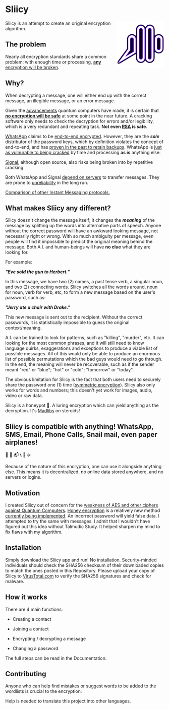 # Sliicy

<img src="logo.png" width=150 align=right>

Sliicy is an attempt to create an original encryption algorithm.

## The problem

Nearly all encryption standards share a common problem: with enough time or processing, [**any** encryption will be broken](https://www.smithandcrown.com/8655/).

## Why?

When decrypting a message, one will either end up with the correct message, an illegible message, or an error message.

Given the [advancements](https://web.archive.org/web/20170728233004/https://www.nbcnews.com/mach/tech/quantum-computers-just-moved-step-closer-reality-ncna787481) quantum computers have made, it is certain that [**no encryption will be safe**](https://www.howtogeek.com/166832/brute-force-attacks-explained-how-all-encryption-is-vulnerable/amp/) at some point in the near future. A cracking software only needs to check the decryption for errors and/or legibility, which is a very redundant and repeating task. **Not even [RSA](https://security.stackexchange.com/questions/87345/how-many-qubits-are-needed-to-factor-2048-bit-rsa-keys-on-a-quantum-computer) is safe.**

[WhatsApp](https://www.whatsapp.com/) claims to be [end-to-end encrypted](https://www.whatsapp.com/security/). However, they are the ***sole*** distributor of the password keys, which by definition violates the concept of end-to-end, and has [proven in the past to retain backups](https://www.theguardian.com/technology/2017/jan/13/whatsapp-design-feature-encrypted-messages). WhatsApp is [just as vulnurable to being cracked](https://www.whatsapp.com/security/WhatsApp-Security-Whitepaper.pdf) by time and processing **as is** anything else.

[Signal](https://whispersystems.org/), although open source, also risks being broken into by repetitive cracking.

Both WhatsApp and Signal [depend on servers](https://en.wikipedia.org/wiki/Signal_(software)) to transfer messages. They are prone to [unreliability](https://motherboard.vice.com/en_us/article/padnvm/200-terabyte-proof-demonstrates-the-potential-of-brute-force-math) in the long run.

[Comparison of other Instant Messaging protocols.](https://en.wikipedia.org/wiki/Comparison_of_instant_messaging_protocols)

## What makes Sliicy any different?

Sliicy doesn't change the message itself; it changes the ***meaning*** of the message by splitting up the words into alternative parts of speech. Anyone without the correct password will have an awkward looking message, not necessarily right or wrong. With so much ambiguity per message, even people will find it impossible to predict the original meaning behind the message. Both A.I. and human-beings will have **no clue** what they are looking for.

For example:

_**"Eve sold the gun to Herbert."**_

In this message, we have two (2) names, a past tense verb, a singular noun, and two (2) connecting words. Sliicy switches all the words around, noun for noun, verb for verb, etc, to form a new message based on the user's password, such as:

_**"Jerry ate a chair with Drake."**_

This new message is sent out to the recipient. Without the correct passwords, it is statistically impossible to guess the original context/meaning.

A.I. can be trained to look for patterns, such as "killing", "murder", etc. It can looking for the most common phrases, and it will still need to know language quirks, exaggerations and exceptions to produce a viable list of possible messages. All of this would only be able to produce an enormous list of possible permutations which the bad guys would need to go through. In the end, the meaning will never be recoverable, such as if the sender meant "red" or "blue"; "hot" or "cold"; "tomorrow" or "today".

The obvious limitation for Sliicy is the fact that both users need to securely share the password one (1) time ([symmetric encryption](https://support.microsoft.com/en-us/help/246071/description-of-symmetric-and-asymmetric-encryption)). Sliicy also only works for words and numbers; this doesn't yet work for images, audio, video or raw data.

Sliicy is a honeypot 🍯. A luring encryption which can yield anything as the decryption. It's [Madlibs](http://www.madlibs.com/) on steroids!

## Sliicy is compatible with anything! WhatsApp, SMS, Email, Phone Calls, Snail mail, even paper airplanes!
💬 📧 📬 📞 📄 ✈️

Because of the nature of this encryption, one can use it alongside anything else. This means it is decentralized, no online data stored anywhere, and no servers or logins.

## Motivation

I created Sliicy out of concern for the [weakness of AES and other ciphers against Quantum Computers](https://security.stackexchange.com/questions/116596/will-quantum-computers-render-aes-obsolete). [Honey encryption](https://en.wikipedia.org/wiki/Honey_Encryption) is a relatively new method [currently being implemented](https://www.technologyreview.com/s/523746/honey-encryption-will-bamboozle-attackers-with-fake-secrets/). An incorrect password will yield false data. I attempted to try the same with messages. I admit that I wouldn't have figured out this idea without Talmudic Study. It helped sharpen my mind to fix flaws with my algorithm.

## Installation

Simply download the Sliicy app and run! No installation. Security-minded individuals should check the SHA256 checksum of their downloaded copies to match the ones posted in this Repository.
Please upload your copy of Sliicy to [VirusTotal.com](https://www.virustotal.com/) to verify the SHA256 signatures and check for malware.

## How it works

There are 4 main functions:

* Creating a contact

* Joining a contact

* Encrypting / decrypting a message

* Changing a password

The full steps can be read in the Documentation.

## Contributing

Anyone who can help find mistakes or suggest words to be added to the wordlists is crucial to the encryption.

Help is needed to translate this project into other languages.
